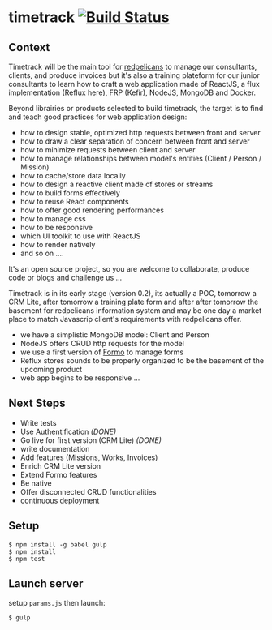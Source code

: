 # timetrack [![Build Status](https://travis-ci.org/redpelicans/timetrack.svg)](https://travis-ci.org/redpelicans/timetrack)

## Context 

Timetrack will be the main tool for [redpelicans](http://www.redpelicans.com) to manage our consultants, clients, and produce invoices but it's also a training plateform for our junior consultants to learn how to craft a web application made of ReactJS, a flux implementation (Reflux here), FRP (Kefir), NodeJS, MongoDB and Docker.

Beyond librairies or products selected to build timetrack, the target is to find and teach good practices for web application design: 
 
* how to design stable, optimized http requests between front and server
* how to draw a clear separation of concern between front and server
* how to minimize requests between client and server
* how to manage relationships between model's entities (Client / Person / Mission)
* how to cache/store data locally
* how to design a reactive client made of stores or streams
* how to build forms effectively
* how to reuse React components
* how to offer good rendering performances
* how to manage css
* how to be responsive 
* which UI toolkit to use with ReactJS
* how to render natively
* and so on ....

It's an open source project, so you are welcome to collaborate, produce code or blogs and challenge us ...

Timetrack is in its early stage (version 0.2), its actually a POC, tomorrow a CRM Lite, after tomorrow a training plate form and after after tomorrow the basement for redpelicans information system and may be one day a market place to match Javascrip client's requirements with redpelicans offer.

* we have a simplistic MongoDB model: Client and Person
* NodeJS offers CRUD http requests for the model
* we use a first version of [Formo](https://github.com/redpelicans/formo) to manage forms
* Reflux stores sounds to be properly organized to be the basement of the upcoming product
* web app begins to be responsive ...

## Next Steps 

* Write tests
* Use Authentification *(DONE)*
* Go live for first version (CRM Lite)  *(DONE)*
* write documentation
* Add features (Missions, Works, Invoices)
* Enrich CRM Lite version
* Extend Formo features
* Be native
* Offer disconnected CRUD functionalities
* continuous deployment


## Setup

    $ npm install -g babel gulp
    $ npm install
    $ npm test

## Launch server

setup `params.js` then launch:

    $ gulp
